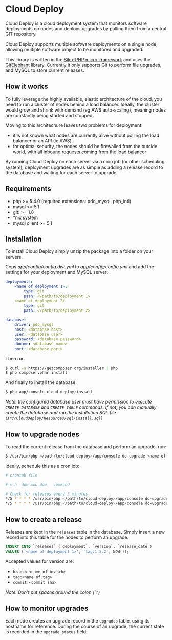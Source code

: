 # Cloud Deploy
Cloud Deploy is a cloud deployment system that monitors software deployments on nodes and deploys upgrades by pulling them from a central GIT repository.

Cloud Deploy supports multiple software deployments on a single node, allowing multiple software project to be monitored and upgraded.

This library is written in the [Silex PHP micro-framework](http://silex.sensiolabs.org/) and uses the [GitElephant](https://github.com/matteosister/GitElephant) library. Currently it only supports Git to perform file upgrades, and MySQL to store current releases.

How it works
------------

To fully leverage the highly available, elastic architecture of the cloud, you need to run a cluster of nodes behind a load balancer. Ideally, the cluster would grow and shrink with demand (eg AWS auto-scaling), meaning nodes are constantly being started and stopped.

Moving to this architechure leaves two problems for deployment:
* it is not known what nodes are currently alive without polling the load balancer or an API (ie AWS).
* for optimal security, the nodes should be firewalled from the outside world, with all inbound requests coming from the load balancer

By running Cloud Deploy on each server via a cron job (or other scheduling system), deployment upgrades are as simple as adding a release record to the database and waiting for each server to upgrade.

Requirements
------------

- php >= 5.4.0 (required extensions: pdo_mysql, php_intl)
- mysql >= 5.1
- git: >= 1.8
- *nix system
- mysql client >= 5.1

Installation
------------

To install Cloud Deploy simply unzip the package into a folder on your servers.

Copy *app/config/config.dist.yml* to *app/config/config.yml* and add the settings for your deployment and MySQL server:

``` yaml
deployments:
    <name of deployment 1>:
        type: git
        path: </path/to/deployment 1>
    <name of deployment 2>
        type: git
        path: </path/to/deployment 2>
        
database:
    driver: pdo_mysql
    host: <database host>
    user: <database user>
    password: <database password>
    dbname: <database name>
    port: <database port>
```

Then run

``` bash
$ curl -s https://getcomposer.org/installer | php
$ php composer.phar install
```

And finally to install the database

``` bash
$ php app/console cloud-deploy:install
```

*Note: the configured database user must have permission to execute `CREATE DATABASE` and `CREATE TABLE` commands. If not, you can manually create the database and run the installation SQL file (`src/CloudDeploy/Resources/sql/install.sql`)*

How to upgrade nodes
----------

To read the current release from the database and perform an upgrade, run:

``` bash
$ /usr/bin/php </path/to/cloud-deploy>/app/console do-upgrade <name of deployment 1>
```

Ideally, schedule this as a cron job:

``` bash
# crontab file

# m h  dom mon dow   command

# Check for releases every 5 minutes
*/5 * * * * /usr/bin/php </path/to/cloud-deploy>/app/console do-upgrade <name of deployment 1>
*/5 * * * * /usr/bin/php </path/to/cloud-deploy>/app/console do-upgrade <name of deployment 2>

```

How to create a release
----------

Releases are kept in the `releases` table in the database. Simply insert a new record into this table for the nodes to perform an upgrade.

``` sql
INSERT INTO `releases` (`deployment`, `version`, `release_date`)
VALUES ('<name of deployment 1>', 'tag:1.5.2', NOW());
```

Accepted values for version are:
- `branch:<name of branch>`
- `tag:<name of tag>`
- `commit:<commit sha>`

*Note: Don't put spaces around the colon (':')*

How to monitor upgrades
----------

Each node creates an upgrade record in the `upgrades` table, using its hostname for reference. During the course of an upgrade, the current state is recorded in the `upgrade_status` field.
